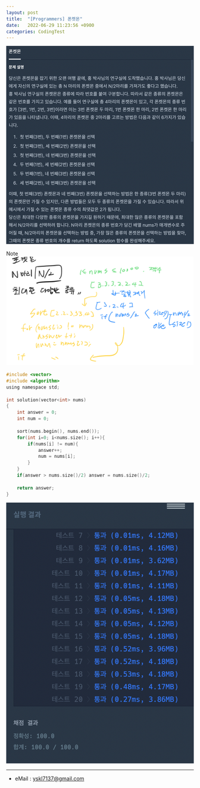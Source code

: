 ```yaml
---
layout: post
title:  "[Programmers] 폰켓몬"
date:   2022-06-29 11:23:56 +0900
categories: CodingTest
---
```


![Scr2](/img/220629/220629_1Scr2.png)

Note <br>
![Img](/img/220629/220629_1.PNG)

~~~ c
#include <vector>
#include <algorithm>
using namespace std;

int solution(vector<int> nums)
{
    int answer = 0;
    int num = 0;
    
    sort(nums.begin(), nums.end());
    for(int i=0; i<nums.size(); i++){
        if(nums[i] != num){
            answer++;
            num = nums[i];
        }
    }
    if(answer > nums.size()/2) answer = nums.size()/2;
    
    return answer;
}
~~~

![Scr1](/img/220629/220629_1Scr1.png)

***
* eMail : <yskl7137@gmail.com>

